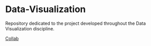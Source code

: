 # Data-Visualization
Repository dedicated to the project developed throughout the Data Visualization discipline.

[Collab](https://colab.research.google.com/drive/1WH2LLYzu9uSZyXpJXVWPdFBPiJ4ZEhkT)
